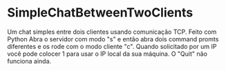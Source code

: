 # SimpleChatBetweenTwoClients
Um chat simples entre dois clientes usando comunicação TCP. Feito com Python
Abra o servidor com modo "s" e então abra dois command promts diferentes e os rode com o modo cliente "c".
Quando solicitado por um IP você pode colocer 1 para usar o IP local da sua máquina.
O "Quit" não funciona ainda.

